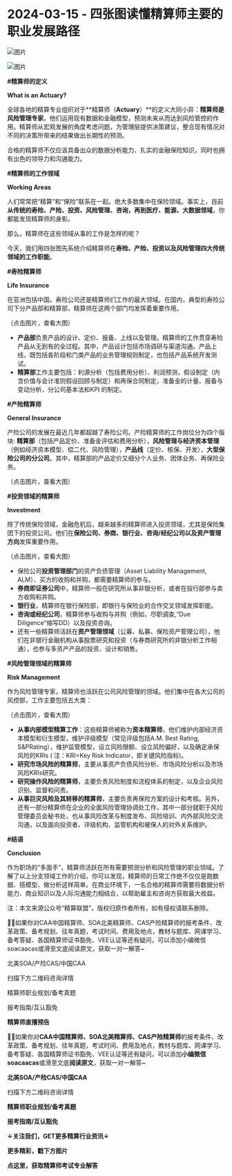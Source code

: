 # 2024-03-15 - 四张图读懂精算师主要的职业发展路径

![图片](https://mmbiz.qpic.cn/mmbiz_jpg/mK3FpI9af4kg4PH3You8v1p2s4zAl35ZxNnxg0MdNmVTvH2IJcatox7FnBcNAnYE4JN8ZPBDeK1yLvRwqaptmA/640?wx_fmt=jpeg&wxfrom=5&wx_lazy=1&wx_co=1&tp=webp)

![图片](https://mmbiz.qpic.cn/mmbiz_gif/mK3FpI9af4kg4PH3You8v1p2s4zAl35ZQkpnCFrL4sxibTsCHduia44N0WRpw0ibe62rGfxowYB0ZzQROPDAlhh3Q/640?wx_fmt=gif&wxfrom=5&wx_lazy=1&tp=webp)

**#精算师的定义**

**What is an Actuary?**

全球各地的精算专业组织对于**精算师（****Actuary****）**的定义大同小异：**精算师是风险管理专家**。他们运用现有数据和金融模型，预测未来从而达到风险管控的作用。精算师从宏观发展的角度考虑问题，为管理层提供决策建议，整合现有情况对不同的决策所带来的结果做出长期性的预测。

合格的精算师不仅应该具备出众的数据分析能力、扎实的金融保险知识，同时也拥有出色的领导力和沟通能力。

**#精算师的工作领域**

**Working Areas**

人们常常把“精算”和“保险”联系在一起。绝大多数集中在保险领域。事实上，目前**从传统的寿险、产险、投资、风险管理、咨询，再到医疗、能源、大数据领域**，你都能发现精算师的身影。

那么，精算师在这些领域从事的工作是怎样的呢？

今天，我们用四张图先系统介绍精算师在**寿险、产险、投资以及风险管理四大传统领域的工作职能**。

  

**#寿险精算师**

**Life Insurance**

在亚洲包括中国，寿险公司还是精算师们工作的最大领域。在国内，典型的寿险公司下分产品部和精算部，精算师在这两个部门均发挥着重要作用。



（点击图片，查看大图）

* **产品部**负责产品的设计、定价、报备、上线以及管理。精算师的工作贯穿寿险产品从无到有的全过程。其中，产品设计包括市场调研与渠道沟通。产品上线，既包括各阶段和门类产品的业务管理规则制定，也包括产品系统开发测试。
* **精算部**工作主要包括：利源分析（包括费用分析）、利润预测，假设制定（内含价值与会计准则假设回顾与制定）和再保合同制定，准备金的计量、报备与变动分析，分公司基本法和KPI 的制定。

**#产险精算师**

**General Insurance**

产险公司的发展在最近几年都超越了寿险公司。产险精算师的工作岗位分为四个版块: **精算部**（包括产品定价、准备金评估和费用分析），**风险管理与经济资本管理**（例如经济资本模型、偿二代、风险管理），**产品线**（定价、核保、开发），**大型保险公司的分公司**。其中，精算部的产品定价又细分个人业务、团体业务、再保险业务。



（点击图片，查看大图）

**#投资领域的精算师**

**Investment**

除了传统保险领域，金融危机后，越来越多的精算师进入投资领域，尤其是保险集团下的投资公司。他们在**保险公司、券商、银行业、咨询/经纪公司以及资产管理方向**发挥重要作用。



（点击图片，查看大图）

* 保险公司**投资管理部门**的资产负债管理（Asset Liability Management, ALM）、买方的收购和并购，都需要精算师的参与。
* **券商即证券公司**中，精算师一般在研究所从事非银分析，或者在投行部参与卖方收购和并购。
* **银行业**，精算师在银行保险部，即银行与保险业的合作交叉领域发挥职能。
* **咨询或经纪公司**，精算师参与收购与并购（例如，尽职调查,“Due Diligence”缩写DD）以及投资咨询。
* 还有一些精算师活跃在**资产管理领域**（公募、私募、保险资产管理公司），他们在非银行金融机构从事股票研究和投资（与券商研究所的非银分析工作相通），也参与多资产产品的投资、设计和销售。

**#风险****管理****领域的精算师**

**Risk Management**

作为风险管理专家，精算师也活跃在公司风险管理的领域。他们集中在各大公司的风控部，工作主要包括五大类：



（点击图片，查看大图）

* **从事内部模型精算工作**：这些精算师被称为**资本精算师**，他们维护内部经济资本模型和衍生模型，维护评级模型（常见评级包括A.M. Best Rating, S&PRating），维护监管模型，设立风险限额、设立风险偏好，以及确定承保风险的KRIs ( 注：KRI=Key Risk Indicator，即关键风险指标)。
* **研究市场风险的精算师**，主要从事资产负债风险分析、市场风险分析以及市场风险KRIs研究。
* **研究操作风险的精算师**，主要负责风险制度和流程体系的制定，以及企业风险识别、监督和问责。
* **从事巨灾风险及其转移的精算师**，主要负责再保险方案的设计和考核。另外，还有一部分精算师在企业的全面风险管理协调处工作，其中一部分就职于风险管理委员会秘书处，也从事风险改革与制度发布、风险培训、内外部风险交流沟通，以及面向投资者、评级机构、监管机构和被保人的对外关系维护。

**#结语**

**Conclusion**

作为职场的“多面手”，精算师活跃在所有需要预测分析和风险管理的职业领域。了解了以上分支领域工作的介绍，你可以发现，精算师的日常工作绝不仅仅是跑数据、搭模型、做分析这样简单。在商业环境下，一名合格的精算师需要将数据分析能力、商业知识以及人际沟通能力相结合，以帮助雇主和咨询方获取最大收益。

注：本文来源公众号“精算联盟”，版权归原作者所有，如有侵权请联系删除。

💁‍♀️如果你对CAA中国精算师、SOA北美精算师、CAS产险精算师的报考条件、改革政策、备考规划、往年真题，考试时间、费用及地点，教材与题库、网课学习、备考答疑、各国精算师证书豁免、VEE认证等还有疑问，可以添加小编微信soacaacas或滑至文底阅读原文，获取一对一解答~

北美SOA/产险CAS/中国CAA

扫描下方二维码咨询详情



精算师职业规划/备考真题

报考指南/互认豁免

**精算师直播预告**

**💁‍♀️**如果你对**CAA中国精算师、SOA北美精算师、CAS产险精算师**的报考条件、改革政策、备考规划、往年真题，考试时间、费用及地点，教材与题库、网课学习、备考答疑、各国精算师证书豁免、VEE认证等还有疑问，可以添加**小编微信soacaacas**或滑至文底**阅读原文**，获取一对一解答~

**北美SOA/产险CAS/中国CAA**

扫描下方二维码咨询详情



**精算师职业规划/备考真题**

**报考指南/互认豁免**

**↓关注我们，GET更多精算行业资讯↓**





**更多精彩，戳下方图片**



[](http://mp.weixin.qq.com/s?__biz=Mzg5ODgxNDE0NQ==&mid=2247496095&idx=1&sn=1652ad043d7583602c430bfc3007aac3&chksm=c05e6831f729e127b771f250531ddbc5e5fa382e199b4a6f49c73a6c8a3b21102ab8fe3e879f&scene=21#wechat_redirect)

[](http://mp.weixin.qq.com/s?__biz=Mzg5ODgxNDE0NQ==&mid=2247493501&idx=1&sn=7620e474746373a659fe5ef89fbb7cd2&chksm=c05e7ed3f729f7c511ae682b3857e983df48e50f8605ed66cb2ef2297a4871ede24978a97033&scene=21#wechat_redirect)

[](http://mp.weixin.qq.com/s?__biz=Mzg5ODgxNDE0NQ==&mid=2247485880&idx=1&sn=0ba2bf0e4451dec32a929e06b118121c&chksm=c05d9016f72a1900fe9894195b322250dec7c7456ca30c5cce94ae6819d30bc65094e2e2719d&scene=21#wechat_redirect)

[](http://mp.weixin.qq.com/s?__biz=Mzg5ODgxNDE0NQ==&mid=2247483716&idx=1&sn=e1df2885756e4f4a72d0567ffa4690bb&chksm=c05d98eaf72a11fca6a29c8eb62754a0b92898373d1de868332308fafe026d4c456fc0f4653f&scene=21#wechat_redirect)

[](http://mp.weixin.qq.com/s?__biz=Mzg5ODgxNDE0NQ==&mid=2247484305&idx=1&sn=faae400b6a109a99b390d9cf3b2e4c29&chksm=c05d9a3ff72a1329c36d211fdd502501b728c1692d079cf95ee41fd0269002f7c72cffff1ad0&scene=21#wechat_redirect)







**点这里，获取精算师考试专业解答**